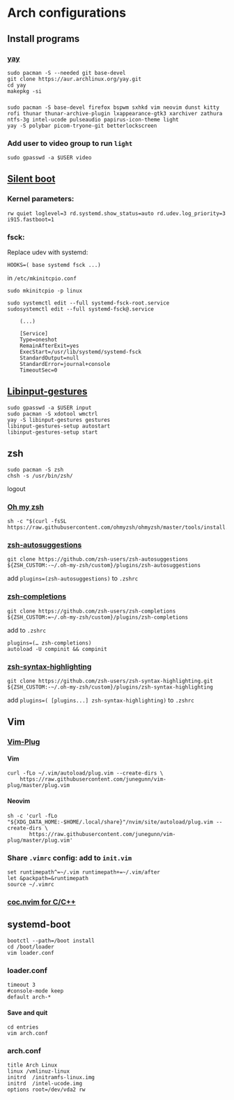 # Arch configurations

## Install programs
### [yay](https://github.com/Jguer/yay)
	sudo pacman -S --needed git base-devel
	git clone https://aur.archlinux.org/yay.git
	cd yay
	makepkg -si
### 
	sudo pacman -S base-devel firefox bspwm sxhkd vim neovim dunst kitty rofi thunar thunar-archive-plugin lxappearance-gtk3 xarchiver zathura ntfs-3g intel-ucode pulseaudio papirus-icon-theme light
	yay -S polybar picom-tryone-git betterlockscreen 

### Add user to video group to run `light`
	sudo gpasswd -a $USER video

## [Silent boot](https://wiki.archlinux.org/index.php/Silent_boot)

### Kernel parameters:

    rw quiet loglevel=3 rd.systemd.show_status=auto rd.udev.log_priority=3 i915.fastboot=1

### fsck:

Replace udev with systemd:  
    
    HOOKS=( base systemd fsck ...)  

in `/etc/mkinitcpio.conf`  
    
    sudo mkinitcpio -p linux

    sudo systemctl edit --full systemd-fsck-root.service  
    sudosystemctl edit --full systemd-fsck@.service

        (...)

        [Service]
        Type=oneshot
        RemainAfterExit=yes
        ExecStart=/usr/lib/systemd/systemd-fsck
        StandardOutput=null
        StandardError=journal+console
        TimeoutSec=0
## [Libinput-gestures](https://github.com/bulletmark/libinput-gestures)
    sudo gpasswd -a $USER input
    sudo pacman -S xdotool wmctrl
    yay -S libinput-gestures gestures
    libinput-gestures-setup autostart
    libinput-gestures-setup start
## zsh
    sudo pacman -S zsh
    chsh -s /usr/bin/zsh/
logout
### [Oh my zsh](https://github.com/ohmyzsh/ohmyzsh)
    sh -c "$(curl -fsSL https://raw.githubusercontent.com/ohmyzsh/ohmyzsh/master/tools/install.sh)"
### [zsh-autosuggestions](https://github.com/zsh-users/zsh-autosuggestions/blob/master/INSTALL.md)
    git clone https://github.com/zsh-users/zsh-autosuggestions ${ZSH_CUSTOM:-~/.oh-my-zsh/custom}/plugins/zsh-autosuggestions
add `plugins=(zsh-autosuggestions)` to `.zshrc`
### [zsh-completions](https://github.com/zsh-users/zsh-completions)
    git clone https://github.com/zsh-users/zsh-completions ${ZSH_CUSTOM:=~/.oh-my-zsh/custom}/plugins/zsh-completions
add to `.zshrc`
    
    plugins=(… zsh-completions)
    autoload -U compinit && compinit
### [zsh-syntax-highlighting](https://github.com/zsh-users/zsh-syntax-highlighting/blob/master/INSTALL.md)
    git clone https://github.com/zsh-users/zsh-syntax-highlighting.git ${ZSH_CUSTOM:-~/.oh-my-zsh/custom}/plugins/zsh-syntax-highlighting
add `plugins=( [plugins...] zsh-syntax-highlighting)` to `.zshrc`

## Vim
### [Vim-Plug](https://github.com/junegunn/vim-plug)
#### Vim
    curl -fLo ~/.vim/autoload/plug.vim --create-dirs \
        https://raw.githubusercontent.com/junegunn/vim-plug/master/plug.vim
#### Neovim
    sh -c 'curl -fLo "${XDG_DATA_HOME:-$HOME/.local/share}"/nvim/site/autoload/plug.vim --create-dirs \
           https://raw.githubusercontent.com/junegunn/vim-plug/master/plug.vim'
### Share `.vimrc` config: add to `init.vim`
    set runtimepath^=~/.vim runtimepath+=~/.vim/after
    let &packpath=&runtimepath
    source ~/.vimrc

### [coc.nvim for C/C++](https://ianding.io/2019/07/29/configure-coc-nvim-for-c-c++-development/)

## systemd-boot
    bootctl --path=/boot install
    cd /boot/loader
    vim loader.conf
### loader.conf
    timeout 3
    #console-mode keep
    default arch-*
#### Save and quit
    cd entries
    vim arch.conf
### arch.conf
    title Arch Linux
    linux /vmlinuz-linux
    initrd  /initramfs-linux.img
    initrd  /intel-ucode.img
    options root=/dev/vda2 rw 
    
